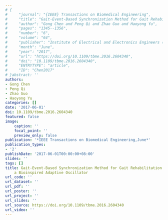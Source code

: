 ```yaml
---
# {
#     "journal": "{IEEE} Transactions on Biomedical Engineering",
#     "title": "Gait-Event-Based Synchronization Method for Gait Rehabilitation Robots via a Bioinspired Adaptive Oscillator",
#     "author": "Gong Chen and Peng Qi and Zhao Guo and Haoyong Yu",
#     "pages": "1345--1356",
#     "number": "6",
#     "volume": "64",
#     "publisher": "Institute of Electrical and Electronics Engineers ({IEEE})",
#     "month": "June",
#     "year": "2017",
#     "url": "https://doi.org/10.1109/tbme.2016.2604340",
#     "doi": "10.1109/tbme.2016.2604340",
#     "ENTRYTYPE": "article",
#     "ID": "Chen2017"
# }abstract: ''
authors:
- Gong Chen
- Peng Qi
- Zhao Guo
- Haoyong Yu
categories: []
date: '2017-06-01'
doi: 10.1109/tbme.2016.2604340
featured: false
image:
    caption: ''
    focal_point: ''
    preview_only: false
publication: '*IEEE Transactions on Biomedical Engineering,June*'
publication_types:
- '2'
publishDate: '2017-06-01T00:00:00+08:00'
slides: ''
tags: []
title: Gait-Event-Based Synchronization Method for Gait Rehabilitation Robots via
    a Bioinspired Adaptive Oscillator
url_code: ''
url_dataset: ''
url_pdf: ''
url_poster: ''
url_project: ''
url_slides: ''
url_source: https://doi.org/10.1109/tbme.2016.2604340
url_video: ''
---
```

